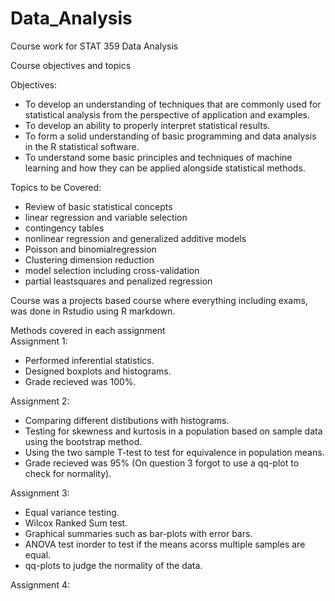 # Data_Analysis
Course work for STAT 359 Data Analysis

Course objectives and topics

Objectives: 
- To develop an understanding of techniques that are commonly used for statistical analysis from the perspective of application and examples.   
- To develop an ability to properly interpret statistical results.  
- To form a solid understanding of basic programming and data analysis in the R statistical software.  
- To understand some basic principles and techniques of machine learning and how they can be applied alongside statistical methods.  

Topics to be Covered:  
- Review of basic statistical concepts  
- linear regression and variable selection  
- contingency tables  
- nonlinear regression and generalized additive models  
- Poisson and binomialregression  
- Clustering dimension reduction  
- model selection including cross-validation  
- partial leastsquares and penalized regression  

Course was a projects based course where everything including exams, was done in Rstudio using R markdown.

Methods covered in each assignment  
Assignment 1:  
- Performed inferential statistics.  
- Designed boxplots and histograms.
- Grade recieved was 100%.  

Assignment 2: 
- Comparing different distibutions with histograms.  
- Testing for skewness and kurtosis in a population based on sample data using the bootstrap method.  
- Using the two sample T-test to test for equivalence in population means.  
- Grade recieved was 95% (On question 3 forgot to use a qq-plot to check for normality).  

Assignment 3:  
- Equal variance testing.  
- Wilcox Ranked Sum test.  
- Graphical summaries such as bar-plots with error bars.  
- ANOVA test inorder to test if the means acorss multiple samples are equal.  
- qq-plots to judge the normality of the data.

Assignment 4: 

